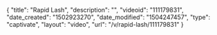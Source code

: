 {
    "title": "Rapid Lash",
    "description": "",
    "videoid": "111179831",
    "date_created": "1502923270",
    "date_modified": "1504247457",
    "type": "captivate",
    "layout": "video",
    "url": "\/v\/rapid-lash\/111179831"
}